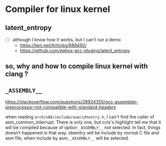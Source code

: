 # Compiler for linux kernel

## latent_entropy
- [ ] although I know how it works, but I can't run a demo
   - https://lwn.net/Articles/688492/
   - https://github.com/ephox-gcc-plugins/latent_entropy

## so, why and how to compile linux kernel with clang ?


## `_ASSEMBLY__`

https://stackoverflow.com/questions/28924355/gcc-assembler-preprocessor-not-compatible-with-standard-headers

when reading `arch/x86/include/asm/idtentry.h`,
I can't find the caller of asm_common_interrupt.
There is only one, but ccls's highlight tell me that it will be compiled because of option `_ASSEMBLY__` not selected.
In fact, things doesn’t happened in that way.
ideentry will be include by normal C file and asm file,
when include by asm, `_ASSEMBLY__` will be selected.
